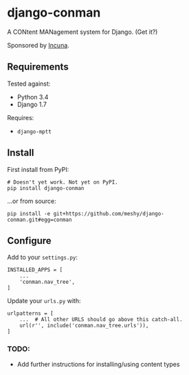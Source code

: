 # django-conman

A CONtent MANagement system for Django. (Get it?)

Sponsored by [Incuna](http://incuna.com/).

## Requirements

Tested against:
- Python 3.4
- Django 1.7

Requires:
- `django-mptt`

## Install

First install from PyPI:

```
# Doesn't yet work. Not yet on PyPI.
pip install django-conman
```

...or from source:
```
pip install -e git+https://github.com/meshy/django-conman.git#egg=conman
```

## Configure
Add to your `settings.py`:

```
INSTALLED_APPS = [
    ...
    'conman.nav_tree',
]
```

Update your `urls.py` with:

```
urlpatterns = [
    ...  # All other URLS should go above this catch-all.
    url(r'', include('conman.nav_tree.urls')),
]
```

### TODO:
- Add further instructions for installing/using content types

